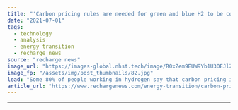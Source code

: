 ```yaml
---
title: "'Carbon pricing rules are needed for green and blue H2 to be cost-competitive' -  DNV"
date: "2021-07-01"
tags: 
  - technology
  - analysis
  - energy transition
  - recharge news
source: "recharge news"
image_url: "https://images-global.nhst.tech/image/R0xZem9EUW9Yb1U3OEJlZEFoQ3dvUVVja2FvQ1hTU3dlcVZadmlGSm9BMD0=/nhst/binary/e1165fa0c730ef0a8c2aff7bb0cc5a84"
image_fp: "/assets/img/post_thumbnails/82.jpg"
lead: "Some 80% of people working in hydrogen say that carbon pricing is key to the success of clean H2, according to wide-ranging DNV survey"
article_url: "https://www.rechargenews.com/energy-transition/carbon-pricing-rules-are-needed-for-green-and-blue-h2-to-be-cost-competitive-dnv/2-1-1033851"
---
```


---
